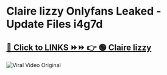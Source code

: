 
 # Claire lizzy Onlyfans Leaked - Update Files i4g7d

## <h2><a href="https://clipsfans.com/Claire_lizzy&ref=git">🔗 Click to LINKS ⏩⏩ 👉 🟢 Claire lizzy </a></h2>

<a href="https://clipsfans.com/Claire_lizzy&ref=git" rel="nofollow" data-target="animated-image.originalLink"><img src="https://i.ibb.co.com/xMMVF88/686577567.gif" alt="Viral Video Original" style="max-width: 100%; display: inline-block;" data-target="animated-image.originalImage"></a>


